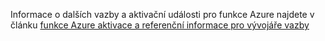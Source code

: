 Informace o dalších vazby a aktivační události pro funkce Azure najdete v článku [funkce Azure aktivace a referenční informace pro vývojáře vazby](../articles/azure-functions/functions-triggers-bindings.md)
